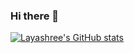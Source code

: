 ### Hi there 👋
[![Layashree's GitHub stats](https://github-readme-stats.vercel.app/api?username=CodeGwen)](https://github.com/anuraghazra/github-readme-stats)
<!--
**CodeGwen/CodeGwen** is a ✨ _special_ ✨ repository because its `README.md` (this file) appears on your GitHub profile.

Here are some ideas to get you started:

- 🔭 I’m currently working on ...
- 🌱 I’m currently learning ...
- 👯 I’m looking to collaborate on ...
- 🤔 I’m looking for help with ...
- 💬 Ask me about ...
- 📫 How to reach me: ...
- 😄 Pronouns: ...
- ⚡ Fun fact: ...
-->
